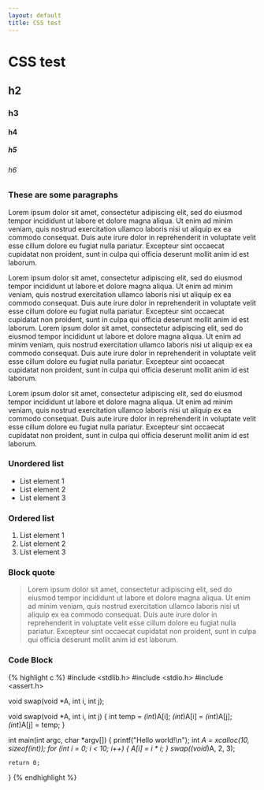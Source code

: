```yaml
---
layout: default
title: CSS test
---
```


# CSS test

## h2

### h3

#### h4

##### h5

###### h6

### These are some paragraphs

Lorem ipsum dolor sit amet, consectetur adipiscing elit, sed do eiusmod tempor incididunt ut labore et dolore magna aliqua. Ut enim ad minim veniam, quis nostrud exercitation ullamco laboris nisi ut aliquip ex ea commodo consequat. Duis aute irure dolor in reprehenderit in voluptate velit esse cillum dolore eu fugiat nulla pariatur. Excepteur sint occaecat cupidatat non proident, sunt in culpa qui officia deserunt mollit anim id est laborum.

Lorem ipsum dolor sit amet, consectetur adipiscing elit, sed do eiusmod tempor incididunt ut labore et dolore magna aliqua. Ut enim ad minim veniam, quis nostrud exercitation ullamco laboris nisi ut aliquip ex ea commodo consequat. Duis aute irure dolor in reprehenderit in voluptate velit esse cillum dolore eu fugiat nulla pariatur. Excepteur sint occaecat cupidatat non proident, sunt in culpa qui officia deserunt mollit anim id est laborum. Lorem ipsum dolor sit amet, consectetur adipiscing elit, sed do eiusmod tempor incididunt ut labore et dolore magna aliqua. Ut enim ad minim veniam, quis nostrud exercitation ullamco laboris nisi ut aliquip ex ea commodo consequat. Duis aute irure dolor in reprehenderit in voluptate velit esse cillum dolore eu fugiat nulla pariatur. Excepteur sint occaecat cupidatat non proident, sunt in culpa qui officia deserunt mollit anim id est laborum.

Lorem ipsum dolor sit amet, consectetur adipiscing elit, sed do eiusmod tempor incididunt ut labore et dolore magna aliqua. Ut enim ad minim veniam, quis nostrud exercitation ullamco laboris nisi ut aliquip ex ea commodo consequat. Duis aute irure dolor in reprehenderit in voluptate velit esse cillum dolore eu fugiat nulla pariatur. Excepteur sint occaecat cupidatat non proident, sunt in culpa qui officia deserunt mollit anim id est laborum.

### Unordered list
* List element 1
* List element 2
* List element 3

### Ordered list
1. List element 1
2. List element 2
3. List element 3

### Block quote

>Lorem ipsum dolor sit amet, consectetur adipiscing elit, sed do eiusmod tempor incididunt ut labore et dolore magna aliqua. Ut enim ad minim veniam, quis nostrud exercitation ullamco laboris nisi ut aliquip ex ea commodo consequat. Duis aute irure dolor in reprehenderit in voluptate velit esse cillum dolore eu fugiat nulla pariatur. Excepteur sint occaecat cupidatat non proident, sunt in culpa qui officia deserunt mollit anim id est laborum.

### Code Block

{% highlight c %}
#include <stdlib.h>
#include <stdio.h>
#include <assert.h>

void swap(void *A, int i, int j);

void swap(void *A, int i, int j) {
	int temp = *(int*)A[i];
	*(int*)A[i] = *(int*)A[j];
	*(int*)A[j] = temp;
}

int main(int argc, char *argv[]) {
	printf("Hello world!\n");
	int *A = xcalloc(10, sizeof(int));
	for (int i = 0; i < 10; i++) {
		A[i] = i * i;
	}
	swap((void*)A, 2, 3);
	
	return 0;
}
{% endhighlight %}























